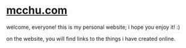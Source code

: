 # [mcchu.com](https://mcchu.com/)

welcome, everyone! this is my personal website; i hope you enjoy it! :)

on the website, you will find links to the things i have created online.
